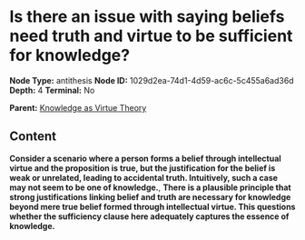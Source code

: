 # Is there an issue with saying beliefs need truth and virtue to be sufficient for knowledge?

**Node Type:** antithesis
**Node ID:** 1029d2ea-74d1-4d59-ac6c-5c455a6ad36d
**Depth:** 4
**Terminal:** No

**Parent:** [Knowledge as Virtue Theory](knowledge-as-virtue-theory-synthesis-a263be79-77e4-49a7-bec4-393b86146376.md)

## Content

**Consider a scenario where a person forms a belief through intellectual virtue and the proposition is true, but the justification for the belief is weak or unrelated, leading to accidental truth. Intuitively, such a case may not seem to be one of knowledge.**, **There is a plausible principle that strong justifications linking belief and truth are necessary for knowledge beyond mere true belief formed through intellectual virtue. This questions whether the sufficiency clause here adequately captures the essence of knowledge.**
